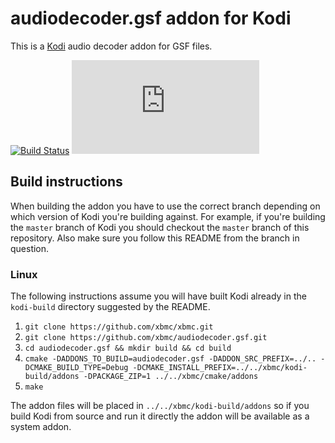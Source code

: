 # audiodecoder.gsf addon for Kodi

This is a [Kodi](http://kodi.tv) audio decoder addon for GSF files.

[![Build Status](https://travis-ci.org/xbmc/audiodecoder.gsf.svg?branch=master)](https://travis-ci.org/xbmc/audiodecoder.gsf)
[![Build Status](https://ci.appveyor.com/api/projects/status/github/xbmc/audiodecoder.gsf?svg=true)](https://ci.appveyor.com/project/xbmc/audiodecoder-gsf)

## Build instructions

When building the addon you have to use the correct branch depending on which version of Kodi you're building against. 
For example, if you're building the `master` branch of Kodi you should checkout the `master` branch of this repository. 
Also make sure you follow this README from the branch in question.

### Linux

The following instructions assume you will have built Kodi already in the `kodi-build` directory 
suggested by the README.

1. `git clone https://github.com/xbmc/xbmc.git`
2. `git clone https://github.com/xbmc/audiodecoder.gsf.git`
3. `cd audiodecoder.gsf && mkdir build && cd build`
4. `cmake -DADDONS_TO_BUILD=audiodecoder.gsf -DADDON_SRC_PREFIX=../.. -DCMAKE_BUILD_TYPE=Debug -DCMAKE_INSTALL_PREFIX=../../xbmc/kodi-build/addons -DPACKAGE_ZIP=1 ../../xbmc/cmake/addons`
5. `make`

The addon files will be placed in `../../xbmc/kodi-build/addons` so if you build Kodi from source and run it directly 
the addon will be available as a system addon.
